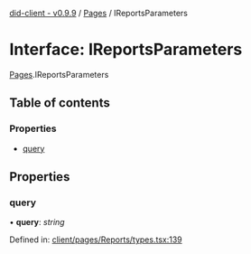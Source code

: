 [did-client - v0.9.9](../README.md) / [Pages](../modules/pages.md) / IReportsParameters

# Interface: IReportsParameters

[Pages](../modules/pages.md).IReportsParameters

## Table of contents

### Properties

- [query](pages.ireportsparameters.md#query)

## Properties

### query

• **query**: *string*

Defined in: [client/pages/Reports/types.tsx:139](https://github.com/Puzzlepart/did/blob/dev/client/pages/Reports/types.tsx#L139)
